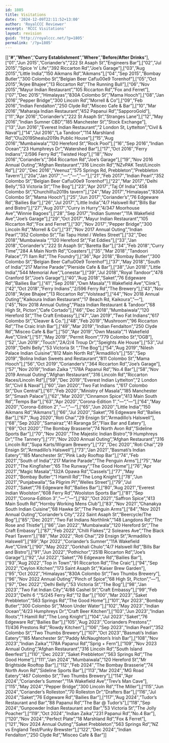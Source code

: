 ```yaml
---
id: 1805
title: Visitations
date: '2024-12-09T22:11:52+13:00'
author: 'RoyalCCC Reviewer'
excerpt: 'RCCC Visitations'
layout: revision
guid: 'http://royalccc.net/?p=1805'
permalink: '/?p=1805'
---
```


\[\[“**\#**“,”**When**“,”**Curry Establishment**“,”**Where**“,”**Before/After Drinks**“\],\[“01″,”Jun 2015″,”Coriander’s”,”222 St Asaph St”,”Engineers Bar”\],\[“02″,”Jul 2015″,”Spice ‘n’ Life”,”392 Riccarton Rd”,”Joe’s Garage”\],\[“03″,”Aug 2015″,”Little India”,”150 Aikmans Rd”,”Aikmans”\],\[“04″,”Sep 2015″,”Bombay Butler”,”300 Colombo St”,”Belgian Beer Caf\\u00e9 Torenhof”\],\[“05″,”Oct 2015″,”Arjee Bhajee”,”13 Riccarton Rd”,”The Running Bull”\],\[“06″,”Nov 2015″,”Mayur Indian Restaurant”,”105 Riccarton Rd”,”Fox and Ferret”\],\[“07″,”Dec 2015″,”Himalayas”,”830A Colombo St”,”Mama Hooch”\],\[“08″,”Jan 2016″,”Pepper Bridge”,”300 Lincoln Rd”,”Morrell &amp; Co”\],\[“09″,”Feb 2016″,”Indian Fendalton”,”250 Clyde Rd”,”Misceo Cafe &amp; Bar”\],\[“10″,”Mar 2016″,”Maharaja Indian Restaurant”,”452 Papanui Rd”,”SapporoGold”\],\[“11″,”Apr 2016″,”Coriander’s”,”222 St Asaph St”,”Stranges Lane”\],\[“12″,”May 2016″,”Indian Sumner CBD”,”185 Manchester St”,”Stock Exchange”\],\[“13″,”Jun 2016″,”Everest Indian Restaurant”,”2 London St, Lyttelton”,”Civil &amp; Naval”\],\[“14″,”Jul 2016″,”La Tandoor”,”114 Marshland Rd”,”O\\u2019Shea\\u2019s Public House”\],\[“15″,”Aug 2016″,”Mumbaiwala”,”120 Hereford St”,”Rock Pool”\],\[“16″,”Sep 2016″,”Indian Ocean”,”23 Humphreys Dr”,”Watershed Bar”\],\[“17″,”Oct 2016″,”Ferry Indians”,”2/596 Ferry Rd”,”Twisted Hop”\],\[“18″,”Nov 2016″,”Coriander’s”,”364 Riccarton Rd”,”Joe’s Garage”\],\[“19″,”Nov 2016 Annual Outing”,”Afghan Restaurant”,”316 Lincoln Rd”,”NZvPAK Test/Lincoln Rd”\],\[“20″,”Dec 2016″,”Veenuz”,”575 Springs Rd, Prebbleton”,”Prebbleton Tavern”\],\[“20a”,”Jan 2017″,”—“,”—“,”—“\],\[“21″,”Feb 2017″,”Indian Pearl”,”352 Colombo St”,”Belgian Beer Caf\\u00e9 Torenhof”\],\[“22″,”Mar 2017″,”Delhi Belly”,”53 Victoria St”,”The Bog”\],\[“23″,”Apr 2017″,”Taj Of India”,”458 Colombo St”,”Churchill\\u2019s tavern”\],\[“24″,”May 2017″,”Himalayas”,”830A Colombo St”,”Mama Hooch”\],\[“25″,”Jun 2017″,”Coriander’s”,”76 Edgeware Rd”,”Bailies Bar”\],\[“26″,”Jul 2017″,”Little India”,”4/7 Halswell Rd”,”Bills Bar and Bistro”\],\[“27″,”Aug 2017″,”Curry in Hurry”,”4/347 Moorhouse Ave”,”Winnie Bagoes”\],\[“28″,”Sep 2017″,”Indian Sumner”,”11A Wakefield Ave”,”Joe’s Garage”\],\[“29″,”Oct 2017″,”Mayur Indian Restaurant”,”105 Riccarton Rd”,”Fox and Ferret”\],\[“30″,”Nov 2017″,”Pepper Bridge”,”300 Lincoln Rd”,”Morrell &amp; Co”\],\[“31″,”Nov 2017 Annual Outing”,”Indian Pearl”,”352 Colombo St”,”Tai Tapu Hotel / Welles Street”\],\[“32″,”Dec 2018”,”Mumbaiwala “,”120 Hereford St”,”Fat Eddies”\],\[“33″,”Jan 2018″,”Coriander’s”,”222 St Asaph St”,”Baretta Bar”\],\[“34″,”Feb 2018″,”Curry Time”,”284 A Main North Rd”,”Coasters”\],\[“35″,”Mar 2018″,”Tandoori Palace”,”71 Ilam Rd”,”The Foundry”\],\[“36″,”Apr 2018″,”Bombay Butler”,”300 Colombo St”,”Belgian Beer Caf\\u00e9 Torenhof”\],\[“37″,”May 2018″,”South of India”,”217 Marine Parade”,”Pierside Cafe &amp; Bar”\],\[“38″,”Jun 2018″,”Little India”,”544 Memorial Ave”,”Lonestar”\],\[“39″,”Jul 2018″,”Royal Tandoor”,”478 Cranford St”,”Joe’s Garage”\],\[“40″,”Aug 2018″,”Saket”,”76 Edgeware Rd”,”Bailies Bar”\],\[“41″,”Sep 2018″,”Own Masala”,”1 Wakefield Ave”,”Clink”\],\[“42″,”Oct 2018″,”Ferry Indians”,”2/596 Ferry Rd”,”The Brewery”\],\[“43″,”Nov 2018″,”Arjee Bhajee”,”13 Riccarton Rd”,”Volstead”\],\[“44″,”Nov 2018 Annual Outing”,”Kaikoura Indian Restaurant”,”17 Beach Rd, Kaikoura”,”—“\],\[“45″,”Nov 2018 Annual Outing”,”Plaza Indian Restaurant &amp; Tandoor”,”68 High St, Picton”,”Cafe Cortado”\],\[“46″,”Dec 2018″,”Mumbaiwala”,”120 Hereford St”,”The Craft Embassy”\],\[“47″,”Jan 2019″,”Two Fat Indians”,”617 Colombo St”,”Cleaver &amp; Co.”\],\[“48″,”Feb 2019″,”Mushroom”,”96 Riccarton Rd”,”The Craic Irish Bar”\],\[“49″,”Mar 2019″,”Indian Fendalton”,”250 Clyde Rd”,”Misceo Cafe &amp; Bar”\],\[“50″,”Apr 2019″,”Own Masala”,”1 Wakefield Ave”,”Clink”\],\[“51″,”May 2019″,”Permit Room”,”779 Colombo St”,”OGB”\],\[“52″,”Jun 2019″,”Touch”,”2A/2/4 Troup Dr”,”Speights Ale House”\],\[“53″,”Jul 2019″,”Delhi Belly”,”53 Victoria St “,”The Bog”\],\[“54″,”Aug 2019″,”Nilesh Palace Indian Cuisine”,”812 Main North Rd”,”Armadillo’s”\],\[“55″,”Sep 2019″,”Bolina Indian Sweets and Restaurant”,”811 Colombo St”,”Mama Hooch”\],\[“56″,”Oct 2019″,”Coriander’s”,”364 Riccarton Rd”,”Joe’s Garage”\],\[“57″,”Nov 2019”,”Indian Zaika “,”178A Papanui Rd”,”No.4 Bar”\],\[“58″,”Nov 2019 Annual Outing”,”Afghan Restaurant”,”316 Lincoln Rd”,”Riccarton Races/Lincoln Rd”\],\[“59″,”Dec 2019″,”Everest Indian Lyttelton”,”2 London St”,”Civil &amp; Naval”\],\[“60″,”Jan 2020”,”Two Fat Indians “,”617 Colombo St”,”Dux Central”\],\[“61″,”Feb 2020″,”Ministry of Masala”,”185 Manchester St”,”Smash Palace”\],\[“62″,”Mar 2020″,”Cinnamon Spice”,”413 Main South Rd”,”Temps Bar”\],\[“63″,”Apr 2020″,”Corona-Edition 1″,”—“,”—“\],\[“64″,”May 2020″,”Corona-Edition 2″,”—“,”—“\],\[“65″,”Jun 2020″,”Little India”,”150 Aikmans Rd”,”Aikmans”\],\[“66″,”Jul 2020″,”Saket”,”76 Edgeware Rd”,”Bailies Bar”\],\[“67″,”Aug 2020″,”Roti Chai”,”29 Ensign St”,”Armadillo’s Halswell”\],\[“68″,”Sep 2020″,”Samairaz”,”41 Raranga St”,”Flax Bar and Eatery”\],\[“69″,”Oct 2020″,”The Bombay Brasserie”,”74 North Avon Rd”,”Sideline Sports Bar”\],\[“70″,”Nov 2020″,”The Majestic Indian Bistro”,”9 Humphreys Dr”,”The Tannery”\],\[“71″,”Nov 2020 Annual Outing”,”Afghan Restaurant”,”316 Lincoln Rd”,”Supa Karts/Wigram Brewery”\],\[“72″,”Dec 2020″,”Roti Chai”,”29 Ensign St”,”Armadillo’s Halswell”\],\[“73″,”Jan 2021″,”Basmati’s Indian Eatery”,”185 Manchester St”,”Pink Lady Rooftop Bar”\],\[“74″,”Feb 2021″,”South of India”,”217 Marine Parade”,”The Penguin Arms”\],\[“75″,”Mar 2021″,”The Kingfisher”,”65 The Runway”,”The Good Home”\],\[“76″,”Apr 2021″,”Magic Masala”,”132A Opawa Rd”,”Cassels”\],\[“77″,”May 2021″,”Bombay Butler”,”1 Hamill Rd”,”The Long Knight”\],\[“78″,”Jun 2021″,”Punjabwalla”,”5a Pligrim Pl”,”Welles Street”\],\[“79″,”Jul 2021″,”Saket”,”76 Edgeware Rd”,”Bailies Bar”\],\[“80″,”Aug 2021″,”Everest Indian Woolston”,”608 Ferry Rd”,”Woolston Sports Bar”\],\[“81″,”Sep 2021″,”Corona-Edition 3″,”—“,”—“\],\[“82″,”Oct 2021″,”Saffron Spice”,”413 Main South Rd”,”Hornby Working Mens Club”\],\[“83″,”Nov 2021″,”Chanakya South Indian Cuisine”,”68 Hawke St”,”The Penguin Arms”\],\[“84″,”Nov 2021 Annual Outing”,”Coriander’s City”,”222 Saint Asaph St”,”Beercycle/The Bog”\],\[“85″,”Dec 2021″,”Two Fat Indians Northlink”,”148 Langdons Rd”,”The Rose and Thistle”\],\[“86″,”Jan 2022″,”Mumbaiwala”,”120 Hereford St”,”The Craft Embassy”\],\[“87″,”Feb 2022″,”Chilli Flakes”,”2 Soleares Ave”,”The Black Pearl Tavern”\],\[“88″,”Mar 2022″,”Roti Chai”,”29 Ensign St”,”Armadillo’s Halswell”\],\[“89″,”Apr 2022″,”Coriander’s Sumner”,”11A Wakefield Ave”,”Clink”\],\[“90″,”May 2022″,”Gorkhali Chulo”,”4/7 Halswell Rd”,”Bills Bar and Bistro”\],\[“91″,”Jun 2022″,”Pothichor”,”251B Riccarton Rd”,”Joe’s Garage”\],\[“92″,”Jul 2022″,”Saket”,”76 Edgeware Rd”,”Bailies Bar”\],\[“93″,”Aug 2022″,”Top in Town”,”91 Riccarton Rd”,”The Craic”\],\[“94″,”Sep 2022″,”Ceylon Kitchen”,”173 Saint Asaph St”,”Kaiser Brew Garden”\],\[“95″,”Oct 2022″,”Himalayas”,”830A Colombo St”,”Two Thumbs Brewery”\],\[“96″,”Nov 2022 Annual Outing”,”Pinch of Spice”,”68 High St, Picton”,”—“\],\[“97″,”Dec 2022″,”Delhi Belly”,”53 Victoria St”,”The Bog”\],\[“98″,”Jan 2023″,”Two Fat Indian City”,”4/88 Cashel St”,”Craft Embassy”\],\[“99″,”Feb 2023”,”Delhi 6 “,”5/245 Ferry Rd”,”12 Bar”\],\[“100″,”Mar 2023″,”Saket Prebbleton”,”563 Springs Rd”,”The Good Home”\],\[“101″,”Apr 2023″,”Bombay Butler”,”300 Colombo St”,”Moon Under Water”\],\[“102″,”May 2023″,”Indian Ocean”,”4/23 Humphreys Dr”,”Craft Beer Kitchen”\],\[“103″,”Jun 2023″,”Indian Roots”,”1 Hamill Rd”,”The Long Knight”\],\[“104″,”Jul 2023″,”Saket”,”76 Edgeware Rd”,”Bailies Bar”\],\[“105″,”Aug 2023″,”Corianders Prestons”,” 11/436 Prestons Rd”,”Rowdy Kitchen”\],\[“106″,”Sep 2023″,”Indian Pearl”,”352 Colombo St”,”Two Thumbs Brewery”\],\[“107″,”Oct 2023″,”Basmati’s Indian Eatery”,”185 Manchester St”,”Paddy McNaughton’s Irish Bar”\],\[“108″,”Nov 2023″,”Indian Zaika”,”178A Papanui Rd”,”Sprig + Fern”\],\[“109″,”Nov 2023 Annual Outing”,”Afghan Restaurant”,”316 Lincoln Rd”,”South Island Beerfest”\],\[“110″,”Dec 2023″,”Saket Prebbleton”,”563 Springs Rd”,”The Good Home”\],\[“111″,”Jan 2024″,”Mumbaiwala”,”120 Hereford St”,”Mr Brightside Rooftop Bar”\],\[“112″,”Feb 2024″,”The Bombay Brasserie”,”74 North Avon Rd”,”Sideline Sports Bar”\],\[“113″,”Mar 2024″,”MG Road Eatery”,”467 Colombo St”,”Two Thumbs Brewery”\],\[“114″,”Apr 2024″,”Coriander’s Sumner”,”11A Wakefield Ave”,”Trev’s Man Cave”\],\[“115″,”May 2024″,”Pepper Bridge”,”300 Lincoln Rd”,”The Miller”\],\[“115″,”Jun 2024″,”Coriander’s Rolleston”,”70 Rolleston Dr”,”Drafters Bar”\],\[“116″,”Jul 2024″,”Saket”,”76 Edgeware Rd”,”Bailies Bar”\],\[“117″,”Aug 2024″,”Tudor’s Restaurant and Bar”,”88 Papanui Rd”,”The Bar @ Tudor’s”\],\[“118″,”Sep 2024″,”Gunpowder Indian Restaurant and Bar”,”53 Victoria St”,”The Jolly Poacher”\],\[“119″,”Oct 2024″,”Indian Zaika”,”231 Papanui Rd”,”No.4 Bar”\],\[“120″,”Nov 2024″,”Perfect Plate”,”18 Marshland Rd”,”Fox &amp; Ferret”\],\[“121″,”Nov 2024 Annual Outing”,”Saket Prebbleton”,”563 Springs Rd”,”NZ vs England Test/Punky Brewster”\],\[“122″,”Dec 2024″,”Indian Fendalton”,”250 Clyde Rd”,”Misceo Cafe &amp; Bar”\]\]